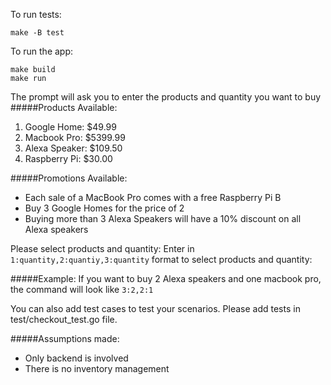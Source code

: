 To run tests:
```
make -B test
```

To run the app:
```
make build
make run
```

The prompt will ask you to enter the products and quantity you want to buy
#####Products Available:
1. Google Home: $49.99
2. Macbook Pro: $5399.99
3. Alexa Speaker: $109.50
4. Raspberry Pi: $30.00

#####Promotions Available:
- Each sale of a MacBook Pro comes with a free Raspberry Pi B
- Buy 3 Google Homes for the price of 2
- Buying more than 3 Alexa Speakers will have a 10% discount on all Alexa speakers

Please select products and quantity:
Enter in ```1:quantity,2:quantiy,3:quantity``` format to select products and quantity:

#####Example:
If you want to buy 2 Alexa speakers and one macbook pro, the command will look like
```3:2,2:1```

You can also add test cases to test your scenarios. Please add tests in test/checkout_test.go file.

#####Assumptions made: 
- Only backend is involved
- There is no inventory management
